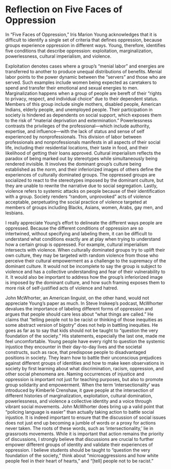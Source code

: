# Reflection on Five Faces of Oppression

In “Five Faces of Oppression,” Iris Marion Young acknowledges that it is difficult to identify a single set of criteria that defines oppression, because groups experience oppression in different ways. Young, therefore, identifies five conditions that describe oppression: exploitation, marginalization, powerlessness, cultural imperialism, and violence.

Exploitation denotes cases where a group’s “menial labor” and energies are transferred to another to produce unequal distributions of benefits. Menial labor points to the power dynamic between the “servers” and those who are served. Such examples include women being expected as caretakers to spend and transfer their emotional and sexual energies to men. Marginalization happens when a group of people are bereft of their “rights to privacy, respect, and individual choice” due to their dependent status. Members of this group include single mothers, disabled people, American Indians, elderly people, and unemployed people. Their participation in society is hindered as dependents on social support, which exposes them to the risk of “material deprivation and extermination.” Powerlessness contrasts the privileges of the professional—which include authority, expertise, and influence—with the lack of status and sense of self experienced by nonprofessionals. This division of labor between professionals and nonprofessionals manifests in all aspects of their social life, including their residential locations, their taste in food, and their likelihood of getting their loans approved. Cultural imperialism reflects the paradox of being marked out by stereotypes while simultaneously being rendered invisible. It involves the dominant group’s culture being established as the norm, and their inferiorized images of others define the experiences of culturally dominated groups. The oppressed groups are socialized to react to the stereotypes imposed by the dominant culture, but they are unable to rewrite the narrative due to social segregation. Lastly, violence refers to systemic attacks on people because of their identification with a group. Society renders “random, unprovoked” acts of violence acceptable, perpetuating the social practice of violence targeted at members of groups including Blacks, Asians, women, Arabs, gay men, and lesbians.

I really appreciate Young’s effort to delineate the different ways people are oppressed. Because the different conditions of oppression are so intertwined, without specifying and labeling them, it can be difficult to understand what conditions exactly are at play when trying to understand how a certain group is oppressed. For example, cultural imperialism intersects with violence. When culturally dominated groups try to uplift their own culture, they may be targeted with random violence from those who perceive their cultural empowerment as a challenge to the supremacy of the dominant culture. It would not be incomplete to say the group is subject to violence and has a collective understanding and fear of their vulnerability to it. It would also be important to address how the group’s inferiorized image is imposed by the dominant culture, and how such framing exposes them to more risk of self-justified acts of violence and hatred.

John McWhorter, an American linguist, on the other hand, would not appreciate Young’s paper as much. In Steve Inskeep’s podcast, McWhorter devalues the importance of labeling different forms of oppression and argues that people should care less about “what things are called.” He claims that “telling people not to be racist or thinking of those inequities as some abstract version of bigotry” does not help in battling inequities. He goes as far as to say that kids should not be taught to “question the very foundation of the society.” His statements, especially the last one, made me feel uncomfortable. Young people have every right to question the systemic injustice they encounter in their day-to-day lives and the societal constructs, such as race, that predispose people to disadvantaged positions in society. They learn how to battle their unconscious prejudices against different groups of identities and how to make keen observations in society by first learning about what discrimination, racism, oppression, and other social phenomena are. Naming occurrences of injustice and oppression is important not just for teaching purposes, but also to promote group solidarity and empowerment. When the term ‘intersectionality’ was introduced by Kimberlé Crenshaw, it gave people at the intersection of different histories of marginalization, exploitation, cultural domination, powerlessness, and violence a collective identity and a voice through vibrant social movements. John McWhorter does bring up a valid point that “policing language is easier” than actually taking action to battle social injustice. It is indeed important to ensure that the discussion of social issues does not just end up becoming a jumble of words or a proxy for actions never taken. The roots of these words, such as ‘intersectionality,’ lie in grassroots movements. While it is important that action remains the priority of discussions, I strongly believe that discussions are crucial to further empower different groups of identity and validate their experiences of oppression. I believe students should be taught to “question the very foundation of the society,” think about “microaggressions and how white people feel in their heart of hearts,” and “[tell] people not to be racist.”
